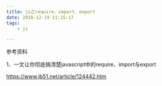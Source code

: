 ```yaml
---
title: js之require、import、export
date: 2018-12-19 11:15:17
tags:
	- js

---
```






参考资料

1、一文让你彻底搞清楚javascript中的require、import与export

https://www.jb51.net/article/124442.htm